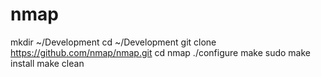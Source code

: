 # nmap
mkdir ~/Development
cd ~/Development
git clone https://github.com/nmap/nmap.git
cd nmap 
./configure
make
sudo make install
make clean
